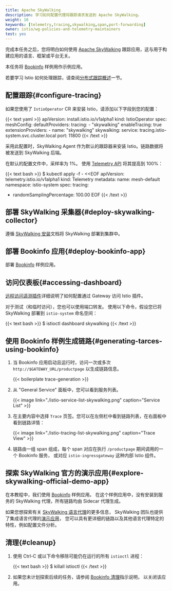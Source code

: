 ```yaml
---
title: Apache SkyWalking
description: 学习如何配置代理将跟踪请求发送到 Apache SkyWalking。
weight: 10
keywords: [telemetry,tracing,skywalking,span,port-forwarding]
owner: istio/wg-policies-and-telemetry-maintainers
test: yes
---
```


完成本任务之后，您将明白如何使用 [Apache SkyWalking](https://skywalking.apache.org)
跟踪应用，这与用于构建应用的语言、框架或平台无关。

本任务将 [Bookinfo](/zh/docs/examples/bookinfo/) 样例用作示例应用。

若要学习 Istio 如何处理跟踪，请查阅[分布式跟踪概述](../overview/)一节。

## 配置跟踪{#configure-tracing}

如果您使用了 `IstioOperator` CR 来安装 Istio，请添加以下字段到您的配置：

{{< text yaml >}}
apiVersion: install.istio.io/v1alpha1
kind: IstioOperator
spec:
  meshConfig:
    defaultProviders:
      tracing:
      - "skywalking"
    enableTracing: true
    extensionProviders:
    - name: "skywalking"
      skywalking:
        service: tracing.istio-system.svc.cluster.local
        port: 11800
{{< /text >}}

采用此配置时，SkyWalking Agent 作为默认的跟踪器来安装 Istio。链路数据将被发送到 SkyWalking 后端。

在默认的配置文件中，采样率为 1%。
使用 [Telemetry API](/zh/docs/tasks/observability/telemetry/) 将其提高到 100%：

{{< text bash >}}
$ kubectl apply -f - <<EOF
apiVersion: telemetry.istio.io/v1alpha1
kind: Telemetry
metadata:
  name: mesh-default
  namespace: istio-system
spec:
  tracing:
  - randomSamplingPercentage: 100.00
EOF
{{< /text >}}

## 部署 SkyWalking 采集器{#deploy-skywalking-collector}

遵循 [SkyWalking 安装](/zh/docs/ops/integrations/skywalking/#installation)文档将 SkyWalking 部署到集群中。

## 部署 Bookinfo 应用{#deploy-bookinfo-app}

部署 [Bookinfo](/zh/docs/examples/bookinfo/#deploying-the-application) 样例应用。

## 访问仪表板{#accessing-dashboard}

[远程访问遥测插件](/zh/docs/tasks/observability/gateways)详细说明了如何配置通过 Gateway 访问 Istio 插件。

对于测试（和临时访问），您也可以使用端口转发。
使用以下命令，假设您已将 SkyWalking 部署到 `istio-system` 命名空间：

{{< text bash >}}
$ istioctl dashboard skywalking
{{< /text >}}

## 使用 Bookinfo 样例生成链路{#generating-tarces-using-bookinfo}

1.  当 Bookinfo 应用启动且运行时，访问一次或多次 `http://$GATEWAY_URL/productpage` 以生成链路信息。

    {{< boilerplate trace-generation >}}

1.  从 "General Service" 面板中，您可以看到服务列表。

    {{< image link="./istio-service-list-skywalking.png" caption="Service List" >}}

1.  在主要内容中选择 `Trace` 页签。您可以在左侧栏中看到链路列表，在右面板中看到链路详情：

    {{< image link="./istio-tracing-list-skywalking.png" caption="Trace View" >}}

1.  链路由一组 span 组成，每个 span 对应在执行 `/productpage` 期间调用的一个 Bookinfo 服务，
    或对应 `istio-ingressgateway` 这种内部 Istio 组件。

## 探索 SkyWalking 官方的演示应用{#explore-skywalking-official-demo-app}

在本教程中，我们使用 [Bookinfo](/zh/docs/examples/bookinfo/#deploying-the-application) 样例应用。
在这个样例应用中，没有安装到服务的 SkyWalking 代理，所有链路均由 Sidecar 代理生成。

如果您想探索有关 [SkyWalking 语言代理](https://skywalking.apache.org/docs/#Agent)的更多信息，
SkyWalking 团队也提供了集成语言代理的[演示应用](http://github.com/apache/skywalking-showcase)，
您可以具有更详细的链路以及其他语言代理特定的特性，例如配置文件分析。

## 清理{#cleanup}

1.  使用 Ctrl-C 或以下命令移除可能仍在运行的所有 `istioctl` 进程：

    {{< text bash >}}
    $ killall istioctl
    {{< /text >}}

1.  如果您未计划探索后续的任务，请参阅 [Bookinfo 清理](/zh/docs/examples/bookinfo/#cleanup)指示说明，
    以关闭该应用。
